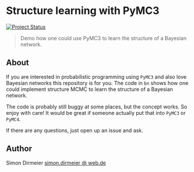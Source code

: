 # Structure learning with PyMC3

[![Project Status](http://www.repostatus.org/badges/latest/concept.svg)](http://www.repostatus.org/#concept)

> Demo how one could use PyMC3 to learn the structure of a Bayesian network.

## About

If you are interested in probabilistic programming using `PyMC3` and also love Bayesian networks this repository is for you.
The code in `bn` shows how one could implement structure MCMC to learn the structure of a Bayesian network.

The code is probably still buggy at some places, but the concept works. So enjoy with care! 
It would be great if someone actually put that into `PyMC3` or `PyMC4`.

If there are any questions, just open up an issue and ask.

## Author

Simon Dirmeier <a href="mailto:simon.dirmeier@web.de">simon.dirmeier @ web.de</a>

